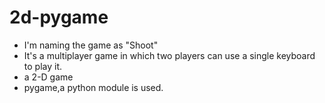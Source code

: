 # 2d-pygame
- I'm naming the game as "Shoot" 
- It's a multiplayer game in which two players can use a single keyboard to play it.
- a 2-D game
- pygame,a python module is used.
